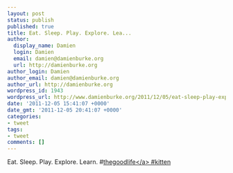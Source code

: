 ```yaml
---
layout: post
status: publish
published: true
title: Eat. Sleep. Play. Explore. Lea...
author:
  display_name: Damien
  login: Damien
  email: damien@damienburke.org
  url: http://damienburke.org
author_login: Damien
author_email: damien@damienburke.org
author_url: http://damienburke.org
wordpress_id: 1943
wordpress_url: http://www.damienburke.org/2011/12/05/eat-sleep-play-explore-lea/
date: '2011-12-05 15:41:07 +0000'
date_gmt: '2011-12-05 20:41:07 +0000'
categories:
- tweet
tags:
- tweet
comments: []
---
```

<p>Eat. Sleep. Play. Explore. Learn. #<a href="http:&#47;&#47;search.twitter.com&#47;search?q=%23thegoodlife" class="aktt_hashtag">thegoodlife<&#47;a> #kitten</p>
